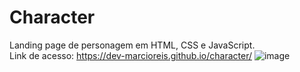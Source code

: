 # Character
Landing page de personagem em HTML, CSS e JavaScript.<br>
Link de acesso: https://dev-marcioreis.github.io/character/
![image](https://user-images.githubusercontent.com/122680054/212681945-9e8490f5-b174-4bba-b515-2ac80867255d.png)
